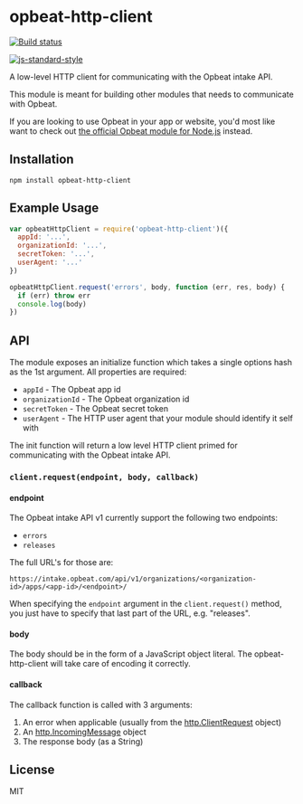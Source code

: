 # opbeat-http-client

[![Build status](https://travis-ci.org/watson/opbeat-http-client.svg?branch=master)](https://travis-ci.org/watson/opbeat-http-client)

[![js-standard-style](https://raw.githubusercontent.com/feross/standard/master/badge.png)](https://github.com/feross/standard)

A low-level HTTP client for communicating with the Opbeat intake API.

This module is meant for building other modules that needs to
communicate with Opbeat.

If you are looking to use Opbeat in your app or website, you'd most like
want to check out [the official Opbeat module for
Node.js](https://github.com/opbeat/opbeat-node) instead.

## Installation

```
npm install opbeat-http-client
```

## Example Usage

```js
var opbeatHttpClient = require('opbeat-http-client')({
  appId: '...',
  organizationId: '...',
  secretToken: '...',
  userAgent: '...'
})

opbeatHttpClient.request('errors', body, function (err, res, body) {
  if (err) throw err
  console.log(body)
})
```

## API

The module exposes an initialize function which takes a single options
hash as the 1st argument. All properties are required:

- `appId` - The Opbeat app id
- `organizationId` - The Opbeat organization id
- `secretToken` - The Opbeat secret token
- `userAgent` - The HTTP user agent that your module should identify it
  self with

The init function will return a low level HTTP client primed for
communicating with the Opbeat intake API.

### `client.request(endpoint, body, callback)`

#### endpoint

The Opbeat intake API v1 currently support the following two endpoints:

- `errors`
- `releases`

The full URL's for those are:

```
https://intake.opbeat.com/api/v1/organizations/<organization-id>/apps/<app-id>/<endpoint>/
```

When specifying the `endpoint` argument in the `client.request()`
method, you just have to specify that last part of the URL, e.g.
"releases".

#### body

The body should be in the form of a JavaScript object literal. The
opbeat-http-client will take care of encoding it correctly.

#### callback

The callback function is called with 3 arguments:

1. An error when applicable (usually from the [http.ClientRequest](https://nodejs.org/api/http.html#http_class_http_clientrequest) object)
1. An [http.IncomingMessage](https://nodejs.org/api/http.html#http_http_incomingmessage) object
1. The response body (as a String)

## License

MIT
